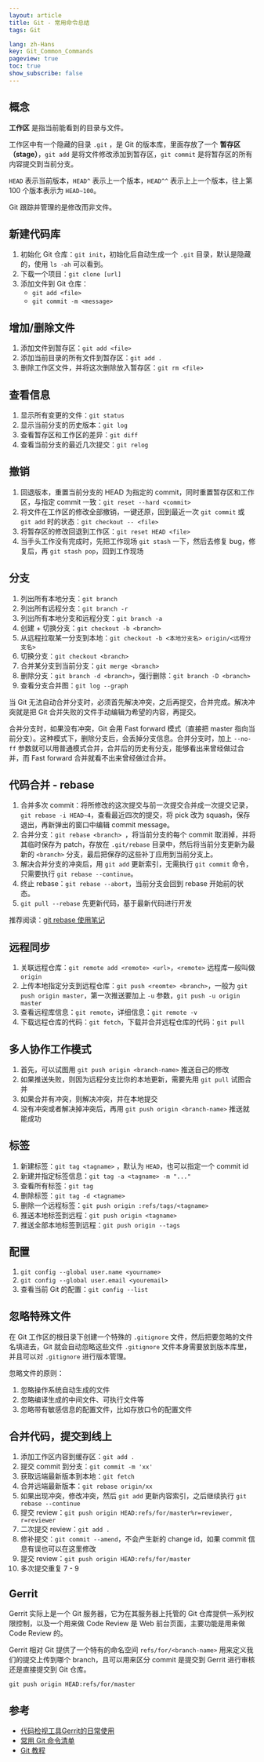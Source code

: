 ```yaml
---
layout: article
title: Git - 常用命令总结
tags: Git

lang: zh-Hans
key: Git_Common_Commands
pageview: true
toc: true
show_subscribe: false
---
```


## 概念

**工作区** 是指当前能看到的目录与文件。

工作区中有一个隐藏的目录 `.git` ，是 Git 的版本库，里面存放了一个 **暂存区（stage）**，`git add` 是将文件修改添加到暂存区，`git commit` 是将暂存区的所有内容提交到当前分支。

`HEAD` 表示当前版本，`HEAD^` 表示上一个版本，`HEAD^^` 表示上上一个版本，往上第 100 个版本表示为 `HEAD~100`。

Git 跟踪并管理的是修改而非文件。

## 新建代码库

1. 初始化 Git 仓库：`git init`，初始化后自动生成一个 `.git` 目录，默认是隐藏的，使用 `ls -ah` 可以看到。
2. 下载一个项目：`git clone [url]`
3. 添加文件到 Git 仓库：
   - `git add <file>`
   - `git commit -m <message>`

## 增加/删除文件

1. 添加文件到暂存区：`git add <file>`
2. 添加当前目录的所有文件到暂存区：`git add .`
3. 删除工作区文件，并将这次删除放入暂存区：`git rm <file>`

## 查看信息

1. 显示所有变更的文件：`git status`
2. 显示当前分支的历史版本：`git log`
3. 查看暂存区和工作区的差异：`git diff`
4. 查看当前分支的最近几次提交：`git relog`

## 撤销

1. 回退版本，重置当前分支的 HEAD 为指定的 commit，同时重置暂存区和工作区，与指定 commit 一致：`git reset --hard <commit>`
2. 将文件在工作区的修改全部撤销，一键还原，回到最近一次 `git commit` 或 `git add` 时的状态：`git checkout -- <file>`
3. 将暂存区的修改回退到工作区：`git reset HEAD <file>`
4. 当手头工作没有完成时，先把工作现场 `git stash` 一下，然后去修复 bug，修复后，再 `git stash pop`，回到工作现场

## 分支

1. 列出所有本地分支：`git branch`
2. 列出所有远程分支：`git branch -r`
3. 列出所有本地分支和远程分支：`git branch -a`
4. 创建 + 切换分支：`git checkout -b <branch>`
5. 从远程拉取某一分支到本地：`git checkout -b <本地分支名> origin/<远程分支名>`
6. 切换分支：`git checkout <branch>`
7. 合并某分支到当前分支：`git merge <branch>`
8. 删除分支：`git branch -d <branch>`，强行删除：`git branch -D <branch>`
9. 查看分支合并图：`git log --graph`

当 Git 无法自动合并分支时，必须首先解决冲突，之后再提交，合并完成。解决冲突就是把 Git 合并失败的文件手动编辑为希望的内容，再提交。

合并分支时，如果没有冲突，Git 会用 Fast forward 模式（直接把 master 指向当前分支）。这种模式下，删除分支后，会丢掉分支信息。合并分支时，加上 `--no-ff` 参数就可以用普通模式合并，合并后的历史有分支，能够看出来曾经做过合并，而 Fast forward 合并就看不出来曾经做过合并。

## 代码合并 - rebase

1. 合并多次 commit：将所修改的这次提交与前一次提交合并成一次提交记录，`git rebase -i HEAD~4`，查看最近四次的提交，将 pick 改为 squash，保存退出，再新弹出的窗口中编辑 commit message。
2. 合并分支：`git rebase <branch> `，将当前分支的每个 commit 取消掉，并将其临时保存为 patch，存放在 `.git/rebase` 目录中，然后将当前分支更新为最新的 `<branch>` 分支，最后把保存的这些补丁应用到当前分支上。
3. 解决合并分支的冲突后，用 `git add` 更新索引，无需执行 `git commit` 命令，只需要执行 `git rebase --continue`。
4. 终止 rebase：`git rebase --abort`，当前分支会回到 rebase 开始前的状态。
5. `git pull --rebase` 先更新代码，基于最新代码进行开发

推荐阅读：[git rebase 使用笔记](https://www.jianshu.com/p/cca69cb695a6)

## 远程同步

1. 关联远程仓库：`git remote add <remote> <url>`，`<remote>` 远程库一般叫做 `origin`
2. 上传本地指定分支到远程仓库：`git push <reomte> <branch>`，一般为 `git push origin master`，第一次推送要加上 `-u` 参数，`git push -u origin master`
3. 查看远程库信息：`git remote`，详细信息：`git remote -v`
4. 下载远程仓库的代码：`git fetch`，下载并合并远程仓库的代码：`git pull`

## 多人协作工作模式

1. 首先，可以试图用 `git push origin <branch-name>` 推送自己的修改
2. 如果推送失败，则因为远程分支比你的本地更新，需要先用 `git pull` 试图合并
3. 如果合并有冲突，则解决冲突，并在本地提交
4. 没有冲突或者解决掉冲突后，再用 `git push origin <branch-name>` 推送就能成功

## 标签

1. 新建标签：`git tag <tagname>` ，默认为 `HEAD`，也可以指定一个 commit id
2. 新建并指定标签信息：`git tag -a <tagname> -m "..."`
3. 查看所有标签：`git tag`
4. 删除标签：`git tag -d <tagname>`
5. 删除一个远程标签：`git push origin :refs/tags/<tagname>`
6. 推送本地标签到远程：`git push origin <tagname>`
7. 推送全部本地标签到远程：`git push origin --tags`

## 配置

1. `git config --global user.name <yourname>`
2. `git config --global user.email <youremail>`
3. 查看当前 Git 的配置：`git config --list`

## 忽略特殊文件

在 Git 工作区的根目录下创建一个特殊的 `.gitignore` 文件，然后把要忽略的文件名填进去，Git 就会自动忽略这些文件 `.gitignore` 文件本身需要放到版本库里，并且可以对 `.gitignore` 进行版本管理。

忽略文件的原则：

1. 忽略操作系统自动生成的文件
2. 忽略编译生成的中间文件、可执行文件等
3. 忽略带有敏感信息的配置文件，比如存放口令的配置文件

## 合并代码，提交到线上

1. 添加工作区内容到缓存区：`git add .`
2. 提交 commit 到分支：`git commit -m 'xx'`
3. 获取远端最新版本到本地：`git fetch`
4. 合并远端最新版本：`git rebase origin/xx`
5. 如果出现冲突，修改冲突，然后 `git add` 更新内容索引，之后继续执行 `git rebase --continue`
6. 提交 review：`git push origin HEAD:refs/for/master%r=reviewer, r=reviewer`
7. 二次提交 review：`git add .`
8. 修补提交：`git commit --amend`，不会产生新的 change id，如果 commit 信息有误也可以在这里修改
9. 提交 review：`git push origin HEAD:refs/for/master`
10. 多次提交重复 7 - 9

## Gerrit

Gerrit 实际上是一个 Git 服务器，它为在其服务器上托管的 Git 仓库提供一系列权限控制，以及一个用来做 Code Review 是 Web 前台页面，主要功能是用来做 Code Review 的。

Gerrit 相对 Git 提供了一个特有的命名空间 `refs/for/<branch-name>` 用来定义我们的提交上传到哪个 branch，且可以用来区分 commit 是提交到 Gerrit 进行审核还是直接提交到 Git 仓库。

`git push origin HEAD:refs/for/master`

## 参考

- [代码检视工具Gerrit的日常使用](https://www.jianshu.com/p/b77fd16894b6)
- [常用 Git 命令清单](http://www.ruanyifeng.com/blog/2015/12/git-cheat-sheet.html)
- [Git 教程](https://www.liaoxuefeng.com/wiki/896043488029600)
